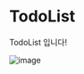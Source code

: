 # TodoList
TodoList 입니다!

![image](https://user-images.githubusercontent.com/79708688/142617338-fe6ce2c9-2b89-40e7-b158-c3e785acc1ce.png)

